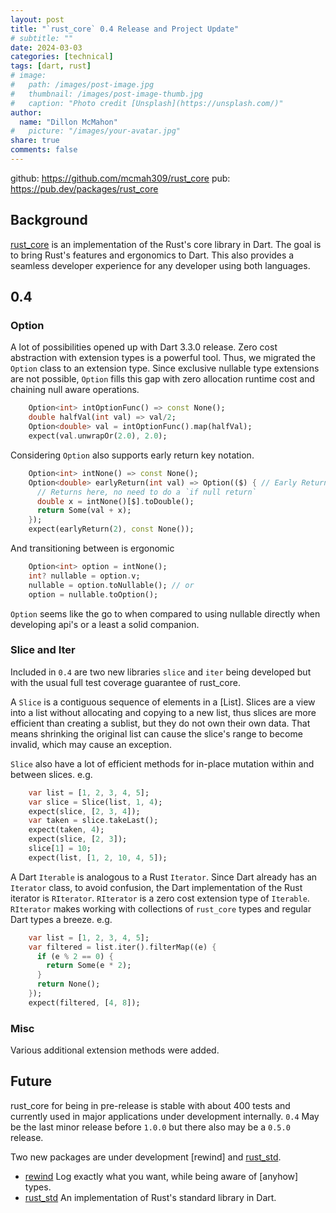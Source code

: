 ```yaml
---
layout: post
title: "`rust_core` 0.4 Release and Project Update"
# subtitle: ""
date: 2024-03-03
categories: [technical]
tags: [dart, rust]
# image:
#   path: /images/post-image.jpg
#   thumbnail: /images/post-image-thumb.jpg
#   caption: "Photo credit [Unsplash](https://unsplash.com/)"
author:
  name: "Dillon McMahon"
#   picture: "/images/your-avatar.jpg"
share: true
comments: false
---
```


github: <https://github.com/mcmah309/rust_core>
pub: <https://pub.dev/packages/rust_core>

## Background
[rust_core](https://github.com/mcmah309/rust_core) is an implementation of the Rust's core library in Dart. The goal is to bring Rust's features and ergonomics to
Dart. This also provides a seamless developer experience for any developer using both languages.

## 0.4
### Option
A lot of possibilities opened up with Dart 3.3.0 release. Zero cost abstraction with extension types is a powerful tool. Thus, we migrated
the `Option` class to an extension type. Since exclusive nullable type extensions are not possible, `Option` fills this gap
with zero allocation runtime cost and chaining null aware operations.
```dart
    Option<int> intOptionFunc() => const None();
    double halfVal(int val) => val/2;
    Option<double> val = intOptionFunc().map(halfVal);
    expect(val.unwrapOr(2.0), 2.0);
```
Considering `Option` also supports early return key notation.
```dart
    Option<int> intNone() => const None();
    Option<double> earlyReturn(int val) => Option(($) { // Early Return Key
      // Returns here, no need to do a `if null return`
      double x = intNone()[$].toDouble();
      return Some(val + x);
    });
    expect(earlyReturn(2), const None());
```
And transitioning between is ergonomic
```dart
    Option<int> option = intNone();
    int? nullable = option.v;
    nullable = option.toNullable(); // or
    option = nullable.toOption();
```
`Option` seems like the go to when compared to using nullable directly when developing api's or a least a solid companion.

### Slice and Iter
Included in `0.4` are two new libraries `slice` and `iter` being developed but with the usual full test coverage guarantee of rust_core.

A `Slice` is a contiguous sequence of elements in a [List]. Slices are a view into a list without allocating and copying to a new list,
thus slices are more efficient than creating a sublist, but they do not own their own data. That means shrinking the original list can cause the slice's range to become invalid, which may cause an exception.

`Slice` also have a lot of efficient methods for in-place mutation within and between slices. e.g.

```dart
    var list = [1, 2, 3, 4, 5];
    var slice = Slice(list, 1, 4);
    expect(slice, [2, 3, 4]);
    var taken = slice.takeLast();
    expect(taken, 4);
    expect(slice, [2, 3]);
    slice[1] = 10;
    expect(list, [1, 2, 10, 4, 5]);
```

A Dart `Iterable` is analogous to a Rust `Iterator`. Since Dart already has an `Iterator` class, to avoid confusion,
the Dart implementation of the Rust iterator is `RIterator`. `RIterator` is a zero cost extension type of `Iterable`. `RIterator`
makes working with collections of `rust_core` types and regular Dart types a breeze. e.g.

```dart
    var list = [1, 2, 3, 4, 5];
    var filtered = list.iter().filterMap((e) {
      if (e % 2 == 0) {
        return Some(e * 2);
      }
      return None();
    });
    expect(filtered, [4, 8]);
```
### Misc
Various additional extension methods were added.

## Future
rust_core for being in pre-release is stable with about 400 tests and currently used in major applications under development internally. `0.4` May be the last
minor release before `1.0.0` but there also may be a `0.5.0` release.

Two new packages are under development [rewind] and [rust_std](https://github.com/mcmah309/rust_std).
- [rewind](https://github.com/mcmah309/rewind) Log exactly what you want, while being aware of [anyhow] types.
- [rust_std](https://github.com/mcmah309/rust_std) An implementation of Rust's standard library in Dart.